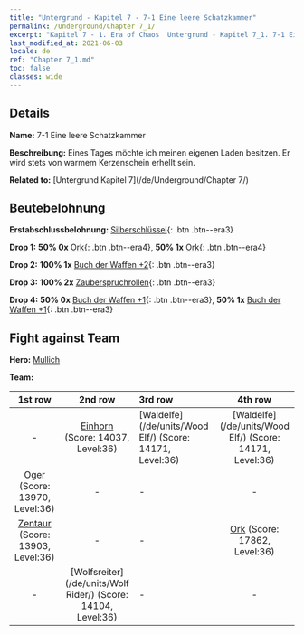 ```yaml
---
title: "Untergrund - Kapitel 7 - 7-1 Eine leere Schatzkammer"
permalink: /Underground/Chapter 7_1/
excerpt: "Kapitel 7 - 1. Era of Chaos  Untergrund - Kapitel 7_1. 7-1 Eine leere Schatzkammer"
last_modified_at: 2021-06-03
locale: de
ref: "Chapter 7_1.md"
toc: false
classes: wide
---
```


## Details

 **Name:** 7-1 Eine leere Schatzkammer

 **Beschreibung:** Eines Tages möchte ich meinen eigenen Laden besitzen. Er wird stets von warmem Kerzenschein erhellt sein.

 **Related to:** [Untergrund Kapitel 7](/de/Underground/Chapter 7/)

## Beutebelohnung

 **Erstabschlussbelohnung:** [Silberschlüssel](/ItemsDE/con_693/){: .btn .btn--era3}

 **Drop 1:** **50% 0x** [Ork](/ItemsDE/unt_219/){: .btn .btn--era4}, **50% 1x** [Ork](/ItemsDE/unt_219/){: .btn .btn--era4}

 **Drop 2:** **100% 1x** [Buch der Waffen +2](/ItemsDE/mat_32/){: .btn .btn--era3}

 **Drop 3:** **100% 2x** [Zauberspruchrollen](/ItemsDE/con_694/){: .btn .btn--era3}

 **Drop 4:** **50% 0x** [Buch der Waffen +1](/ItemsDE/mat_25/){: .btn .btn--era3}, **50% 1x** [Buch der Waffen +1](/ItemsDE/mat_25/){: .btn .btn--era3}


## Fight against Team
 **Hero:** [Mullich](/de/heroes/Mullich/)

 **Team:**


  | 1st row | 2nd row | 3rd row | 4th row |
  |:----:|:----:|:----|:----:|
  | - | [Einhorn](/de/units/Unicorn/) (Score: 14037, Level:36)  | [Waldelfe](/de/units/Wood Elf/) (Score: 14171, Level:36)  | [Waldelfe](/de/units/Wood Elf/) (Score: 14171, Level:36)  |
  | [Oger](/de/units/Ogre/) (Score: 13970, Level:36)  | - | - | - |
  | [Zentaur](/de/units/Centaur/) (Score: 13903, Level:36)  | - | - | [Ork](/de/units/Orc/) (Score: 17862, Level:36)  |
  | - | [Wolfsreiter](/de/units/Wolf Rider/) (Score: 14104, Level:36)  | - | - |


